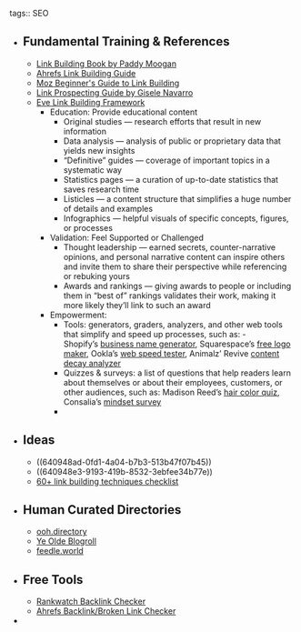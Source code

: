 tags:: SEO

- ## Fundamental Training & References
	- [Link Building Book by Paddy Moogan](https://aira.net/link-building-book/)
	- [Ahrefs Link Building Guide](https://ahrefs.com/blog/link-building/)
	- [Moz Beginner's Guide to Link Building](https://moz.com/beginners-guide-to-link-building)
	- [Link Prospecting Guide by Gisele Navarro](https://neomam.com/blog/link-prospecting)
	- [Eve Link Building Framework](https://www.animalz.co/blog/the-eve-framework-of-content-led-link-building)
		- Education: Provide educational content
			- Original studies — research efforts that result in new information
			- Data analysis — analysis of public or proprietary data that yields new insights
			- “Definitive” guides — coverage of important topics in a systematic way
			- Statistics pages — a curation of up-to-date statistics that saves research time
			- Listicles — a content structure that simplifies a huge number of details and examples
			- Infographics — helpful visuals of specific concepts, figures, or processes
		- Validation: Feel Supported or Challenged
			- Thought leadership — earned secrets, counter-narrative opinions, and personal narrative content can inspire others and invite them to share their perspective while referencing or rebuking yours
			- Awards and rankings — giving awards to people or including them in “best of” rankings validates their work, making it more likely they’ll link to such an award
		- Empowerment:
			- Tools: generators, graders, analyzers, and other web tools that simplify and speed up processes, such as: - Shopify’s [business name generator](https://www.shopify.com/tools/business-name-generator), Squarespace’s [free logo maker](https://www.squarespace.com/logo), Ookla’s [web speed tester](https://www.speedtest.net/), Animalz’ Revive [content decay analyzer](https://revive.animalz.co/)
			- Quizzes & surveys: a list of questions that help readers learn about themselves or about their employees, customers, or other audiences, such as: Madison Reed’s [hair color quiz](https://www.madison-reed.com/color-advisor), Consalia’s [mindset survey](https://www.consalia.com/mindset-survey/)
			-
- ## Ideas
	- ((640948ad-0fd1-4a04-b7b3-513b47f07b45))
	- ((640948e3-9193-419b-8532-3ebfee34b77e))
	- [60+ link building techniques checklist](https://mangools.com/blog/link-building-techniques-checklist/)
- ## Human Curated Directories
	- [ooh.directory](https://ooh.directory/)
	- [Ye Olde Blogroll](https://blogroll.org/)
	- [feedle.world](https://feedle.world/)
- ## Free Tools
	- [Rankwatch Backlink Checker](https://www.rankwatch.com/en/backlinks/)
	- [Ahrefs Backlink/Broken Link Checker](https://ahrefs.com/broken-link-checker)
-